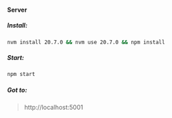 #### Server

##### _Install:_
```bash
nvm install 20.7.0 && nvm use 20.7.0 && npm install
```

##### _Start:_
```bash
npm start
```
##### _Got to:_
> http://localhost:5001
